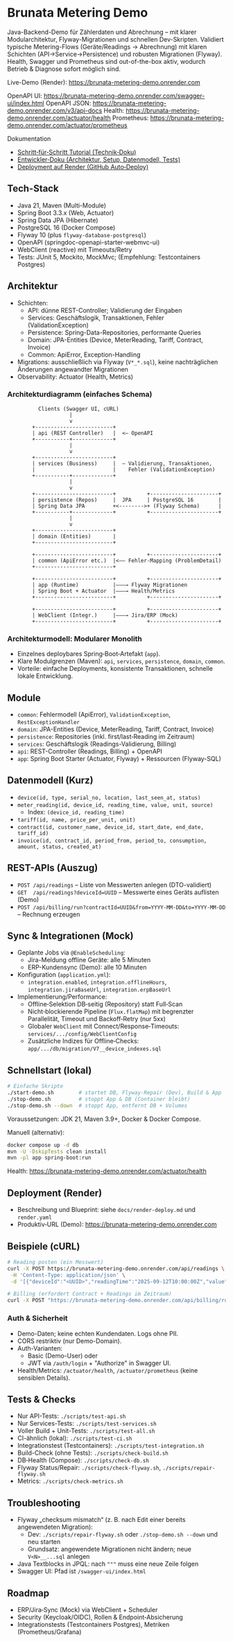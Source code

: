 # Brunata Metering Demo

Java-Backend-Demo für Zählerdaten und Abrechnung – mit klarer Modularchitektur, Flyway-Migrationen und schnellen Dev-Skripten.
Validiert typische Metering-Flows (Geräte/Readings → Abrechnung) mit klaren Schichten (API→Service→Persistence) und robusten Migrationen (Flyway). Health, Swagger und Prometheus sind out-of-the-box aktiv, wodurch Betrieb & Diagnose sofort möglich sind.

Live-Demo (Render): https://brunata-metering-demo.onrender.com

OpenAPI UI: https://brunata-metering-demo.onrender.com/swagger-ui/index.html
OpenAPI JSON: https://brunata-metering-demo.onrender.com/v3/api-docs
Health: https://brunata-metering-demo.onrender.com/actuator/health
Prometheus: https://brunata-metering-demo.onrender.com/actuator/prometheus

Dokumentation
- [Schritt‑für‑Schritt Tutorial (Technik‑Doku)](docs/tutorial.md)
- [Entwickler‑Doku (Architektur, Setup, Datenmodell, Tests)](readme-dev.md)
- [Deployment auf Render (GitHub Auto‑Deploy)](docs/render-deploy.md)

## Tech-Stack
- Java 21, Maven (Multi-Module)
- Spring Boot 3.3.x (Web, Actuator)
- Spring Data JPA (Hibernate)
- PostgreSQL 16 (Docker Compose)
- Flyway 10 (plus `flyway-database-postgresql`)
- OpenAPI (springdoc-openapi-starter-webmvc-ui)
- WebClient (reactive) mit Timeouts/Retry
- Tests: JUnit 5, Mockito, MockMvc; (Empfehlung: Testcontainers Postgres)

## Architektur
- Schichten:
  - API: dünne REST-Controller; Validierung der Eingaben
  - Services: Geschäftslogik, Transaktionen, Fehler (ValidationException)
  - Persistence: Spring-Data-Repositories, performante Queries
  - Domain: JPA-Entities (Device, MeterReading, Tariff, Contract, Invoice)
  - Common: ApiError, Exception-Handling
- Migrations: ausschließlich via Flyway (`V*_*.sql`), keine nachträglichen Änderungen angewandter Migrationen
- Observability: Actuator (Health, Metrics)

### Architekturdiagramm (einfaches Schema)

```
          Clients (Swagger UI, cURL)
                    |
                    v
        +-------------------------+
        | api (REST Controller)   |  <— OpenAPI
        +-----------+-------------+
                    |
                    v
        +-------------------------+
        | services (Business)     |  — Validierung, Transaktionen,
        |                         |    Fehler (ValidationException)
        +-----------+-------------+
                    |
                    v
        +-------------------------+          +----------------------+
        | persistence (Repos)     |  JPA     | PostgreSQL 16        |
        | Spring Data JPA         +<-------->+ (Flyway Schema)      |
        +-----------+-------------+          +----------------------+
                    |
                    v
        +-------------------------+
        | domain (Entities)       |
        +-------------------------+

        +-------------------------+          +----------------------+
        | common (ApiError etc.)  |<—— Fehler-Mapping (ProblemDetail)
        +-------------------------+

        +-------------------------+          +----------------------+
        | app (Runtime)           |———→ Flyway Migrationen
        | Spring Boot + Actuator  |———→ Health/Metrics
        +-------------------------+          +----------------------+

        +-------------------------+          +----------------------+
        | WebClient (Integr.)     |———→ Jira/ERP (Mock)
        +-------------------------+          +----------------------+
```

### Architekturmodell: Modularer Monolith
- Einzelnes deploybares Spring‑Boot‑Artefakt (`app`).
- Klare Modulgrenzen (Maven): `api`, `services`, `persistence`, `domain`, `common`.
- Vorteile: einfache Deployments, konsistente Transaktionen, schnelle lokale Entwicklung.

## Module
- `common`: Fehlermodell (ApiError), `ValidationException`, `RestExceptionHandler`
- `domain`: JPA-Entities (Device, MeterReading, Tariff, Contract, Invoice)
- `persistence`: Repositories (inkl. first/last‑Reading im Zeitraum)
- `services`: Geschäftslogik (Readings-Validierung, Billing)
- `api`: REST-Controller (Readings, Billing) + OpenAPI
- `app`: Spring Boot Starter (Actuator, Flyway) + Ressourcen (Flyway-SQL)

## Datenmodell (Kurz)
- `device(id, type, serial_no, location, last_seen_at, status)`
- `meter_reading(id, device_id, reading_time, value, unit, source)`
  - Index: `(device_id, reading_time)`
- `tariff(id, name, price_per_unit, unit)`
- `contract(id, customer_name, device_id, start_date, end_date, tariff_id)`
- `invoice(id, contract_id, period_from, period_to, consumption, amount, status, created_at)`

## REST-APIs (Auszug)
- `POST /api/readings` – Liste von Messwerten anlegen (DTO-validiert)
- `GET  /api/readings?deviceId=UUID` – Messwerte eines Geräts auflisten (Demo)
- `POST /api/billing/run?contractId=UUID&from=YYYY-MM-DD&to=YYYY-MM-DD` – Rechnung erzeugen

## Sync & Integrationen (Mock)
- Geplante Jobs via `@EnableScheduling`:
  - Jira-Meldung offline Geräte: alle 5 Minuten
  - ERP-Kundensync (Demo): alle 10 Minuten
- Konfiguration (`application.yml`):
  - `integration.enabled`, `integration.offlineHours`, `integration.jiraBaseUrl`, `integration.erpBaseUrl`
- Implementierung/Performance:
  - Offline‑Selektion DB‑seitig (Repository) statt Full‑Scan
  - Nicht‑blockierende Pipeline (`Flux.flatMap`) mit begrenzter Parallelität, Timeout und Backoff‑Retry (nur 5xx)
  - Globaler `WebClient` mit Connect/Response‑Timeouts: `services/.../config/WebClientConfig`
  - Zusätzliche Indizes für Offline‑Checks: `app/.../db/migration/V7__device_indexes.sql`

## Schnellstart (lokal)
```bash
# Einfache Skripte
./start-demo.sh        # startet DB, Flyway-Repair (Dev), Build & App
./stop-demo.sh         # stoppt App & DB (Container bleibt)
./stop-demo.sh --down  # stoppt App, entfernt DB + Volumes
```

Voraussetzungen: JDK 21, Maven 3.9+, Docker & Docker Compose.

Manuell (alternativ):
```bash
docker compose up -d db
mvn -U -DskipTests clean install
mvn -pl app spring-boot:run
```

Health: https://brunata-metering-demo.onrender.com/actuator/health

## Deployment (Render)
- Beschreibung und Blueprint: siehe `docs/render-deploy.md` und `render.yaml`
- Produktiv‑URL (Demo): https://brunata-metering-demo.onrender.com

## Beispiele (cURL)
```bash
# Reading posten (ein Messwert)
curl -X POST https://brunata-metering-demo.onrender.com/api/readings \
 -H 'Content-Type: application/json' \
 -d '[{"deviceId":"<UUID>","readingTime":"2025-09-12T10:00:00Z","value":123.45,"unit":"kWh","source":"LoRa"}]'

# Billing (erfordert Contract + Readings im Zeitraum)
curl -X POST "https://brunata-metering-demo.onrender.com/api/billing/run?contractId=<CONTRACT_UUID>&from=2025-09-01&to=2025-09-30"
```

### Auth & Sicherheit
- Demo-Daten; keine echten Kundendaten. Logs ohne PII.
- CORS restriktiv (nur Demo-Domain).
- Auth-Varianten:
  - Basic (Demo-User) oder
  - JWT via `/auth/login` + "Authorize" in Swagger UI.
- Health/Metrics: `/actuator/health`, `/actuator/prometheus` (keine sensiblen Details).

## Tests & Checks
- Nur API-Tests: `./scripts/test-api.sh`
- Nur Services-Tests: `./scripts/test-services.sh`
- Voller Build + Unit-Tests: `./scripts/test-all.sh`
- CI-ähnlich (lokal): `./scripts/test-ci.sh`
- Integrationstest (Testcontainers): `./scripts/test-integration.sh`
- Build-Check (ohne Tests): `./scripts/check-build.sh`
- DB‑Health (Compose): `./scripts/check-db.sh`
- Flyway Status/Repair: `./scripts/check-flyway.sh`, `./scripts/repair-flyway.sh`
- Metrics: `./scripts/check-metrics.sh`

## Troubleshooting
- Flyway „checksum mismatch“ (z. B. nach Edit einer bereits angewendeten Migration):
  - Dev: `./scripts/repair-flyway.sh` oder `./stop-demo.sh --down` und neu starten
  - Grundsatz: angewendete Migrationen nicht ändern; neue `V<N>__...sql` anlegen
- Java Textblocks in JPQL: nach `"""` muss eine neue Zeile folgen
- Swagger UI: Pfad ist `/swagger-ui/index.html`

## Roadmap
- ERP/Jira‑Sync (Mock) via WebClient + Scheduler
- Security (Keycloak/OIDC), Rollen & Endpoint‑Absicherung
- Integrationstests (Testcontainers Postgres), Metriken (Prometheus/Grafana)
